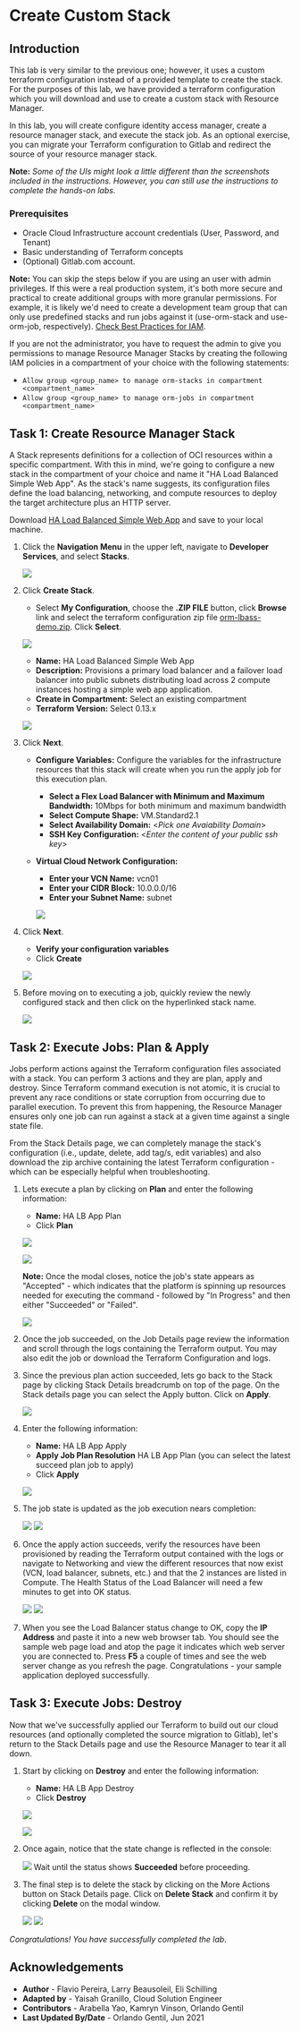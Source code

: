 # Create Custom Stack

## Introduction

This lab is very similar to the previous one; however, it uses a custom terraform configuration instead of a provided template to create the stack. For the purposes of this lab, we have provided a terraform configuration which you will download and use to create a custom stack with Resource Manager. 

In this lab, you will create configure identity access manager, create a resource manager stack, and execute the stack job.  As an optional exercise, you can migrate your Terraform configuration to Gitlab and redirect the source of your resource manager stack.

**Note:** *Some of the UIs might look a little different than the screenshots included in the instructions. However, you can still use the instructions to complete the hands-on labs.*

### Prerequisites

- Oracle Cloud Infrastructure account credentials (User, Password, and Tenant)
- Basic understanding of Terraform concepts
- (Optional) Gitlab.com account.

**Note:** You can skip the steps below if you are using an user with admin privileges. If this were a real production system, it's both more secure and practical to create additional groups with more granular permissions. For example, it is likely we'd need to create a development team group that can only use predefined stacks and run jobs against it (use-orm-stack and use-orm-job, respectively).
[Check Best Practices for IAM](https://docs.cloud.oracle.com/iaas/Content/Security/Concepts/security_features.htm#IdentityandAccessManagementIAMService).

If you are not the administrator, you have to request the admin to give you permissions to manage Resource Manager Stacks by creating the following IAM policies in a compartment of your choice with the following statements:

  - `Allow group <group_name> to manage orm-stacks in compartment <compartment_name>`
  - `Allow group <group_name> to manage orm-jobs in compartment <compartment_name>`



## Task 1: Create Resource Manager Stack

 A Stack represents definitions for a collection of OCI resources within a specific compartment. With this in mind, we're going to configure a new stack in the compartment of your choice and name it "HA Load Balanced Simple Web App". As the stack's name suggests, its configuration files define the load balancing, networking, and compute resources to deploy the target architecture plus an HTTP server.

 Download [HA Load Balanced Simple Web App](https://objectstorage.us-ashburn-1.oraclecloud.com/p/Jp3iMGo_6czdM4qk45cBROd9hO5R1BhtTKkFm2kjoB8MoiyZk6NBSa-5JUb6fSIW/n/ociobenablement/b/hol-labs/o/orm-lbass-demo.zip) and save to your local machine.

  <!--- old par https://objectstorage.us-phoenix-1.oraclecloud.com/p/9avXPYdf7I4aoZCsBrESnmoimx1ZlHD8neRL45HMNOnEwq2KWKeGYTz4aL9wSHWk/n/ociobenablement/b/hol-files/o/orm-lbass-demo.zip --->

1. Click the **Navigation Menu** in the upper left, navigate to **Developer Services**, and select **Stacks**.

	![](https://oracle-livelabs.github.io/common/images/console/developer-resmgr-stacks.png " ")

2. Click **Create Stack**.

      - Select **My Configuration**, choose the **.ZIP FILE** button, click **Browse** link and select the terraform configuration zip file [orm-lbass-demo.zip](https://objectstorage.us-ashburn-1.oraclecloud.com/p/Jp3iMGo_6czdM4qk45cBROd9hO5R1BhtTKkFm2kjoB8MoiyZk6NBSa-5JUb6fSIW/n/ociobenablement/b/hol-labs/o/orm-lbass-demo.zip). Click **Select**.

      ![](./images/zip-file.png) 

      - **Name:** HA Load Balanced Simple Web App
      - **Description:** Provisions a primary load balancer and a failover load balancer into public subnets distributing load across 2 compute instances hosting a simple web app application.
      - **Create in Compartment:** Select an existing compartment
      - **Terraform Version:** Select 0.13.x

    ![](./../custom-stack/images/CreateStack01.png " ")

3. Click **Next**.   
      - **Configure Variables:** Configure the variables for the infrastructure resources that this stack will create when you run the apply job for this execution plan.
        - **Select a Flex Load Balancer with Minimum and Maximum Bandwidth:** 10Mbps for both minimum and maximum bandwidth
        - **Select Compute Shape:** VM.Standard2.1
        - **Select Availability Domain:** <*Pick one Avaiability Domain*>
        - **SSH Key Configuration:** <*Enter the content of your public ssh key*>
      - **Virtual Cloud Network Configuration:** 
        - **Enter your VCN Name:** vcn01
        - **Enter your CIDR Block:** 10.0.0.0/16
        - **Enter your Subnet Name:** subnet

        ![](./../custom-stack/images/CreateStack02.png " ")

4. Click **Next**.
      - **Verify your configuration variables**
      - Click **Create**

     ![](./../custom-stack/images/CreateStack03.png " ")

5. Before moving on to executing a job, quickly review the newly configured stack and then click on the hyperlinked stack name.

    ![](./../custom-stack/images/image002.png " ")

## Task 2: Execute Jobs: Plan & Apply

Jobs perform actions against the Terraform configuration files associated with a stack. You can perform 3 actions and they are plan, apply and destroy. Since Terraform command execution is not atomic, it is crucial to prevent any race conditions or state corruption from occurring due to parallel execution. To prevent this from happening, the Resource Manager ensures only one job can run against a stack at a given time against a single state file.

From the Stack Details page, we can completely manage the stack's configuration (i.e., update, delete, add tag/s, edit variables) and also download the zip archive containing the latest Terraform configuration - which can be especially helpful when troubleshooting.

1. Lets execute a plan by clicking on **Plan** and enter the following information:

      - **Name:** HA LB App Plan
      - Click **Plan**

    ![](./../custom-stack/images/plan01.png " ")

    ![](./../custom-stack/images/plan02.png " ")

    **Note:** Once the modal closes, notice the job's state appears as "Accepted" - which indicates that the platform is spinning up resources needed for executing the command  - followed by "In Progress" and then either "Succeeded" or "Failed".

    ![](./../custom-stack/images/plan03.png " ")

2. Once the job succeeded, on the Job Details page review the information and scroll through the logs containing the Terraform output. You may also edit the job or download the Terraform Configuration and logs.

3. Since the previous plan action succeeded, lets go back to the Stack page by clicking Stack Details breadcrumb on top of the page. On the Stack details page you can select the Apply button. Click on **Apply**.

    ![](./../custom-stack/images/apply01.png " ")

4. Enter the following information:

      - **Name:** HA LB App Apply
      - **Apply Job Plan Resolution** HA LB App Plan (you can select the latest succeed plan job to apply)
      - Click **Apply**

    ![](./../custom-stack/images/apply02.png " ")

5. The job state is updated as the job execution nears completion:

   ![](./../custom-stack/images/apply03.png " ")
   ![](./../custom-stack/images/apply04.png " ")
   
6. Once the apply action succeeds, verify the resources have been provisioned by reading the Terraform output contained with the logs or navigate to Networking and view the different resources that now exist (VCN, load balancer, subnets, etc.) and that the 2 instances are listed in Compute. The Health Status of the Load Balancer will need a few minutes to get into OK status.

    ![](./../custom-stack/images/loadbalancer.png " ")
    ![](./../custom-stack/images/instances.png " ")

7. When you see the Load Balancer status change to OK, copy the **IP Address** and paste it into a new web browser tab.  You should see the sample web page load and atop the page it indicates which web server you are connected to.  Press **F5** a couple of times and see the web server change as you refresh the page.  Congratulations - your sample application deployed successfully.


## Task 3: Execute Jobs: Destroy

Now that we've successfully applied our Terraform to build out our cloud resources (and optionally completed the source migration to Gitlab), let's return to the Stack Details page and use the Resource Manager to tear it all down.

1. Start by clicking on  **Destroy** and enter the following information:

      - **Name:** HA LB App Destroy
      - Click **Destroy**

    ![](./../custom-stack/images/destroy01.png " ")

    ![](./../custom-stack/images/destroy02.png " ")

1. Once again, notice that the state change is reflected in the console:  

    ![](./../custom-stack/images/destroy03.png " ")
    Wait until the status shows **Succeeded** before proceeding.

1. The final step is to delete the stack by clicking on the More Actions button on Stack Details page. Click on **Delete Stack** and confirm it by clicking **Delete** on the modal window.

    ![](./../custom-stack/images/destroy04.png " ")
    ![](./../custom-stack/images/destroy05.png " ")


*Congratulations! You have successfully completed the lab.*

## Acknowledgements

- **Author** - Flavio Pereira, Larry Beausoleil, Eli Schilling
- **Adapted by** -  Yaisah Granillo, Cloud Solution Engineer
- **Contributors** - Arabella Yao, Kamryn Vinson, Orlando Gentil
- **Last Updated By/Date** - Orlando Gentil, Jun 2021

